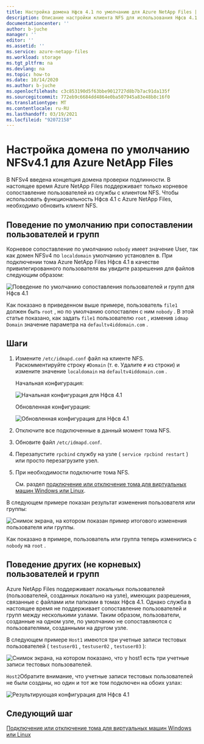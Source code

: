 ```yaml
---
title: Настройка домена Нфсв 4.1 по умолчанию для Azure NetApp Files | Документация Майкрософт
description: Описание настройки клиента NFS для использования Нфсв 4.1 с Azure NetApp Files.
documentationcenter: ''
author: b-juche
manager: ''
editor: ''
ms.assetid: ''
ms.service: azure-netapp-files
ms.workload: storage
ms.tgt_pltfrm: na
ms.devlang: na
ms.topic: how-to
ms.date: 10/14/2020
ms.author: b-juche
ms.openlocfilehash: c3c853190d5f63bbe9012727d8b7b7ac91da135f
ms.sourcegitcommit: 772eb9c6684dd4864e0ba507945a83e48b8c16f0
ms.translationtype: MT
ms.contentlocale: ru-RU
ms.lasthandoff: 03/19/2021
ms.locfileid: "92072158"
---
```

# <a name="configure-nfsv41-default-domain-for-azure-netapp-files"></a>Настройка домена по умолчанию NFSv4.1 для Azure NetApp Files

В NFSv4 введена концепция домена проверки подлинности. В настоящее время Azure NetApp Files поддерживает только корневое сопоставление пользователей из службы с клиентом NFS. Чтобы использовать функциональность Нфсв 4.1 с Azure NetApp Files, необходимо обновить клиент NFS.

## <a name="default-behavior-of-usergroup-mapping"></a>Поведение по умолчанию при сопоставлении пользователей и групп

Корневое сопоставление по умолчанию `nobody` имеет значение User, так как домен NFSv4 по `localdomain` умолчанию установлен в. При подключении тома Azure NetApp Files Нфсв 4.1 в качестве привилегированного пользователя вы увидите разрешения для файлов следующим образом:  

![Поведение по умолчанию сопоставления пользователей и групп для Нфсв 4.1](../media/azure-netapp-files/azure-netapp-files-nfsv41-default-behavior-user-group-mapping.png)

Как показано в приведенном выше примере, пользователь `file1` должен быть `root` , но по умолчанию сопоставлен с ним `nobody` .  В этой статье показано, как задать `file1` пользователю `root` , изменив `idmap Domain` значение параметра на `defaultv4iddomain.com` .  

## <a name="steps"></a>Шаги 

1. Измените `/etc/idmapd.conf` файл на клиенте NFS.   
    Раскомментируйте строку `#Domain` (т. е. Удалите `#` из строки) и измените значение `localdomain` на `defaultv4iddomain.com` . 

    Начальная конфигурация: 
    
    ![Начальная конфигурация для Нфсв 4.1](../media/azure-netapp-files/azure-netapp-files-nfsv41-initial-config.png)

    Обновленная конфигурация:
    
    ![Обновленная конфигурация для Нфсв 4.1](../media/azure-netapp-files/azure-netapp-files-nfsv41-updated-config.png)

2. Отключите все подключенные в данный момент тома NFS.
3. Обновите файл `/etc/idmapd.conf`.
4. Перезапустите `rpcbind` службу на узле ( `service rpcbind restart` ) или просто перезагрузите узел.
5. При необходимости подключите тома NFS.   

    См. раздел [подключение или отключение тома для виртуальных машин Windows или Linux](azure-netapp-files-mount-unmount-volumes-for-virtual-machines.md). 

В следующем примере показан результат изменения пользователя или группы: 

![Снимок экрана, на котором показан пример итогового изменения пользователя или группы.](../media/azure-netapp-files/azure-netapp-files-nfsv41-resulting-config.png)

Как показано в примере, пользователь или группа теперь изменились с `nobody` на `root` .

## <a name="behavior-of-other-non-root-users-and-groups"></a>Поведение других (не корневых) пользователей и групп

Azure NetApp Files поддерживает локальных пользователей (пользователей, созданных локально на узле), имеющих разрешения, связанные с файлами или папками в томах Нфсв 4.1. Однако служба в настоящее время не поддерживает сопоставление пользователей и групп между несколькими узлами. Таким образом, пользователи, созданные на одном узле, по умолчанию не сопоставляются с пользователями, созданными на другом узле. 

В следующем примере `Host1` имеются три учетные записи тестовых пользователей ( `testuser01` , `testuser02` , `testuser03` ): 

![Снимок экрана, на котором показано, что у host1 есть три учетные записи тестовых пользователей.](../media/azure-netapp-files/azure-netapp-files-nfsv41-host1-users.png)

`Host2`Обратите внимание, что учетные записи тестовых пользователей не были созданы, но один и тот же том подключен на обоих узлах:

![Результирующая конфигурация для Нфсв 4.1](../media/azure-netapp-files/azure-netapp-files-nfsv41-host2-users.png)

## <a name="next-step"></a>Следующий шаг 

[Подключение или отключение тома для виртуальных машин Windows или Linux](azure-netapp-files-mount-unmount-volumes-for-virtual-machines.md)

